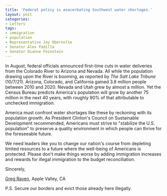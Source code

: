 ```yaml
---
title: 'Federal policy is exacerbating Southwest water shortages.'
layout: post
categories:
- Letters
tags:
- immigration
- population
- Representative Jay Obernolte
- Senator Alex Padilla
- Senator Dianne Feinstein
---
```


In August, federal officials announced first-time cuts in water deliveries from the Colorado River to Arizona and Nevada. All while the population drawing upon the River is booming, as reported by *The Salt Lake Tribune* (10/7/21). Arizona, Colorado, and California gained 3.8 million people between 2010 and 2020. Nevada and Utah grew by almost a million. Yet the Census Bureau predicts America's population will grow by another 75 million in the next 40 years, with roughly 90% of that attributable to unchecked immigration.

America must confront water shortages like these by reckoning with its population growth. As President Clinton's Council on Sustainable Development recommended, Americans must strive to "stabilize the U.S. population" to preserve a quality environment in which people can thrive for the foreseeable future.

We need leaders like you to change our nation's course from depleting limited resources to a future where the well-being of Americans is protected. Please don't make things worse by adding immigration increases and rewards for illegal immigration to the budget reconciliation.

Sincerely,

[Greg Raven](https://www.gregraven.org/), Apple Valley, CA

P.S. Secure our borders and evict those already here illegally.